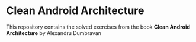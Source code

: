 # Clean Android Architecture

This repository contains the solved exercises from the book **Clean Android Architecture**
by Alexandru Dumbravan